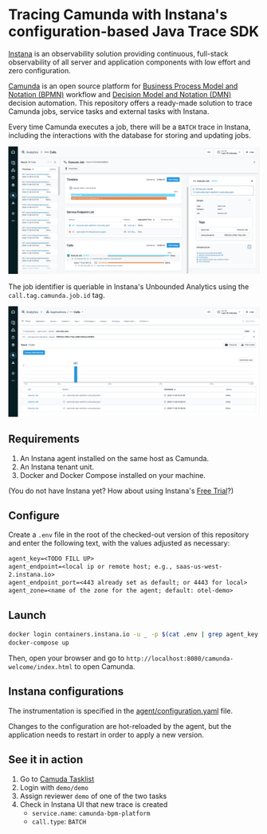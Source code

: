 # Tracing Camunda with Instana's configuration-based Java Trace SDK

[Instana](https://www.instana.com) is an observability solution providing continuous, full-stack observability of all server and application components with low effort and zero configuration.

[Camunda](https://camunda.com/) is an open source platform for [Business Process Model and Notation (BPMN)](www.bpmn.org) workflow and [Decision Model and Notation (DMN)](https://www.omg.org/dmn/) decision automation.
This repository offers a ready-made solution to trace Camunda jobs, service tasks and external tasks with Instana.

Every time Camunda executes a job, there will be a `BATCH` trace in Instana, including the interactions with the database for storing and updating jobs.

![A job execution in Instana](images/camunda_trace.png)

The job identifier is queriable in Instana's Unbounded Analytics using the `call.tag.camunda.job.id` tag.

![Searching for job executions in Instana](images/camunda_ua.png)

## Requirements

1. An Instana agent installed on the same host as Camunda.
1. An Instana tenant unit.
1. Docker and Docker Compose installed on your machine.

(You do not have Instana yet? How about using Instana's [Free Trial](https://www.instana.com/trial/)?)

## Configure

Create a `.env` file in the root of the checked-out version of this repository and enter the following text, with the values adjusted as necessary:

```text
agent_key=<TODO FILL UP>
agent_endpoint=<local ip or remote host; e.g., saas-us-west-2.instana.io>
agent_endpoint_port=<443 already set as default; or 4443 for local>
agent_zone=<name of the zone for the agent; default: otel-demo>
```

## Launch

```sh
docker login containers.instana.io -u _ -p $(cat .env | grep agent_key | sed s/^agent_key=//)
docker-compose up
```

Then, open your browser and go to `http://localhost:8080/camunda-welcome/index.html` to open Camunda.

## Instana configurations

The instrumentation is specified in the [agent/configuration.yaml](agent/configuration.yaml) file.

Changes to the configuration are hot-reloaded by the agent, but the application needs to restart in order to apply a new version.

## See it in action

1. Go to
   [Camuda Tasklist](http://localhost:8080/camunda/app/tasklist/default/#/login)
1. Login with `demo/demo`
1. Assign reviewer `demo` of one of the two tasks
1. Check in Instana UI that new trace is created
   - `service.name`: `camunda-bpm-platform`
   - `call.type`: `BATCH`
